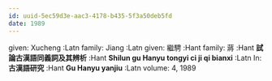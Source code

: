 ```yaml
---
id: uuid-5ec59d3e-aac3-4178-b435-5f3a50deb5fd
date: 1989
---
```


given: Xucheng :Latn
family: Jiang :Latn
given: 繼騁 :Hant
family: 蔣 :Hant
**試論古漢語同義詞及其辨析** :Hant
**Shilun gu Hanyu tongyi ci ji qi bianxi** :Latn
In: 
**古漢語研究** :Hant
**Gu Hanyu yanjiu** :Latn
volume: 4, 1989